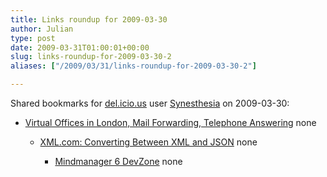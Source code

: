 ```yaml
---
title: Links roundup for 2009-03-30
author: Julian
type: post
date: 2009-03-31T01:00:01+00:00
slug: links-roundup-for-2009-03-30-2 
aliases: ["/2009/03/31/links-roundup-for-2009-03-30-2"]

---
```

Shared bookmarks for [del.icio.us][1] user [Synesthesia][2] on 2009-03-30:

  * [Virtual Offices in London, Mail Forwarding, Telephone Answering][3] 
    none</li> 
    
      * [XML.com: Converting Between XML and JSON][4] 
        none</li> 
        
          * [Mindmanager 6 DevZone][5] 
            none</li> </ul>

 [1]: https://del.icio.us/
 [2]: https://del.icio.us/synesthesia
 [3]: https://www.londonpresence.com/
 [4]: https://www.xml.com/pub/a/2006/05/31/converting-between-xml-and-json.html
 [5]: https://www.mindjet.com/partners/DevZone/6/devzone/index.html